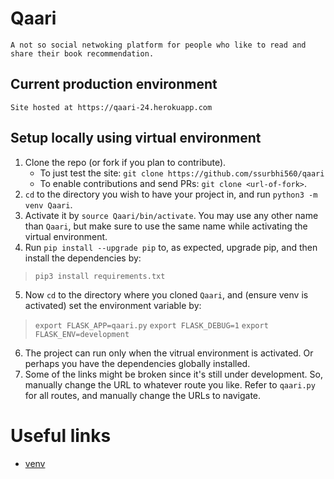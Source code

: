 # Qaari
    A not so social netwoking platform for people who like to read and share their book recommendation.

## Current production environment
	Site hosted at https://qaari-24.herokuapp.com

## Setup locally using virtual environment
1. Clone the repo (or fork if you plan to contribute).
	- To just test the site:
		  `git clone https://github.com/ssurbhi560/qaari`
	- To enable contributions and send PRs:
		`git clone <url-of-fork>`.
2. `cd` to the directory you wish to have your project in, and run `python3 -m venv Qaari`.
3. Activate it by `source Qaari/bin/activate`. You may use any other name than `Qaari`, but make sure to use the same name while activating the virtual environment.
4. Run `pip install --upgrade pip` to, as expected, upgrade pip, and then install the dependencies by:
> `pip3 install requirements.txt`
5. Now `cd` to the directory where you cloned `Qaari`, and (ensure venv is activated) set the environment variable by:
> `export FLASK_APP=qaari.py` 
> `export FLASK_DEBUG=1`
> `export FLASK_ENV=development`
6. The project can run only when the vitrual environment is activated. Or perhaps you have the dependencies globally installed.
7. Some of the links might be broken since it's still under development.
So, manually change the URL to whatever route you like.
Refer to `qaari.py` for all routes, and manually change the URLs to navigate.

# Useful links
  - [venv](https://docs.python.org/3/library/venv.html#module-venv)
